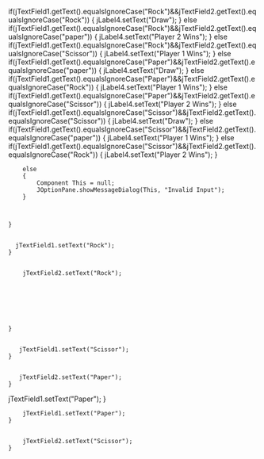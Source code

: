 
   
   
   
   
   
   
   
   
   
   if(jTextField1.getText().equalsIgnoreCase("Rock")&&jTextField2.getText().equalsIgnoreCase("Rock"))
        {
            jLabel4.setText("Draw");
        }
        else if(jTextField1.getText().equalsIgnoreCase("Rock")&&jTextField2.getText().equalsIgnoreCase("paper"))
        {
        jLabel4.setText("Player 2 Wins");
        }
        else if(jTextField1.getText().equalsIgnoreCase("Rock")&&jTextField2.getText().equalsIgnoreCase("Scissor"))
        {
        jLabel4.setText("Player 1 Wins");
        } 
        else if(jTextField1.getText().equalsIgnoreCase("Paper")&&jTextField2.getText().equalsIgnoreCase("paper"))
        {
        jLabel4.setText("Draw");
        }
        else if(jTextField1.getText().equalsIgnoreCase("Paper")&&jTextField2.getText().equalsIgnoreCase("Rock"))
        {
        jLabel4.setText("Player 1 Wins");
        }
        else if(jTextField1.getText().equalsIgnoreCase("Paper")&&jTextField2.getText().equalsIgnoreCase("Scissor"))
        {
        jLabel4.setText("Player 2 Wins");
        }
        else if(jTextField1.getText().equalsIgnoreCase("Scissor")&&jTextField2.getText().equalsIgnoreCase("Scissor"))
        {
        jLabel4.setText("Draw");
        }
        else if(jTextField1.getText().equalsIgnoreCase("Scissor")&&jTextField2.getText().equalsIgnoreCase("paper"))
        {
        jLabel4.setText("Player 1 Wins");
        }
        else if(jTextField1.getText().equalsIgnoreCase("Scissor")&&jTextField2.getText().equalsIgnoreCase("Rock"))
        {
        jLabel4.setText("Player 2 Wins");
        }
        
        else 
        {
            Component This = null;
            JOptionPane.showMessageDialog(This, "Invalid Input");
        }
         
        
      
    }                                        

   
      jTextField1.setText("Rock");
    }                                        

   
        jTextField2.setText("Rock");
        
        
        
        
        
        
                 
    }                                        

    
       jTextField1.setText("Scissor");
    }                                        

   
       jTextField2.setText("Paper");
    }                                        

   
jTextField1.setText("Paper");
    }                                           

  
        jTextField1.setText("Paper");
    }                                        

   
        jTextField2.setText("Scissor");
    }                                        
